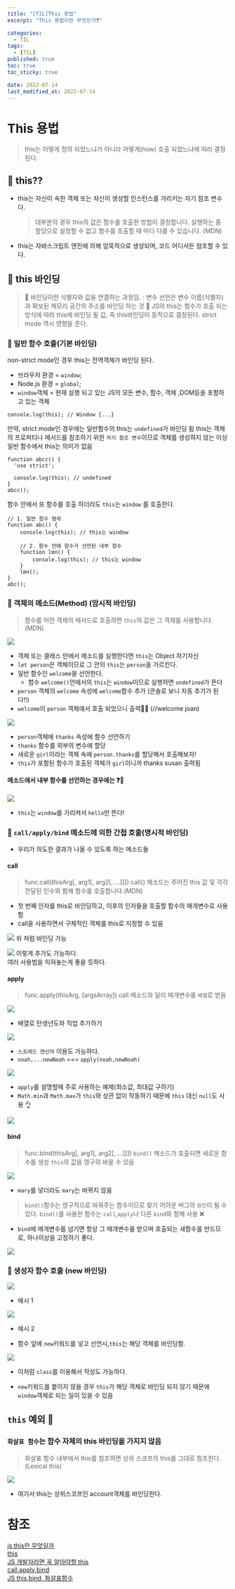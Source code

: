 ```yaml
---
title: "[TIL]This 용법"
excerpt: "This 용법이란 무엇인가❓"

categories:
  - TIL
tags:
  - [TIL]
published: true
toc: true
toc_sticky: true

date: 2022-07-14
last_modified_at: 2022-07-14
---
```


# This 용법

> this는 어떻게 정의 되었느냐가 아니라
> 어떻게(how) 호출 되었느냐에 따라 결정된다.

## 🌱 this??

- this는 자신이 속한 객체 또는 자신이 생성할 인스턴스를 가리키는 자기 참조 변수다.
  > 대부분의 경우 this의 값은 함수를 호출한 방법이 결정합니다. 실행하는 중 할당으로 설정할 수 없고 함수를 호출할 때 마다 다를 수 있습니다. (MDN)
- this는 자바스크립트 엔진에 의해 암묵적으로 생성되며, 코드 어디서든 참조할 수 있다.

## 🌱 this 바인딩

> 📌 바인딩이란 식별자와 값을 연결하는 과정임.
> : 변수 선언은 변수 이름(식별자)과 확보된 메모리 공간의 주소를 바인딩 하는 것
> 📌 JS의 this는 함수가 호출 되는 방식에 따라 this에 바인딩 될 값, 즉 this바인딩이 동적으로 결정된다. strict mode 역시 영향을 준다.

### 🌱 일반 함수 호출(기본 바인딩)

non-strict mode인 경우 this는 전역객체가 바인딩 된다.

- 브라우저 환경 = `window`;
- Node.js 환경 = `global`;
- `window`객체 = 현재 실행 되고 있는 JS의 모든 변수, 함수, 객체 ,DOM등을 포함하고 있는 객체

```
console.log(this); // Window {...}
```

만약, strict mode인 경우에는 일반함수의 this는 `undefined`가 바인딩 됨
this는 객체의 프로퍼티나 메서드를 참조하기 위한 `자기 참조 변수`이므로 객체를 생성하지 않는 이상 일반 함수에서 this는 의미가 없음

```
function abcc() {
  'use strict';

  console.log(this); // undefined
}
abcc();
```

함수 안에서 또 함수를 호출 하더라도 `this`는 `window` 를 호출한다.

```
// 1. 일반 함수 범위
function abc() {
    console.log(this); // this는 window

    // 2. 함수 안에 함수가 선언된 내부 함수
    function lmn() {
        console.log(this); // this는 window
    }
    lmn();
}
abc();
```

### 🌱 객체의 메소드(Method) (암시적 바인딩)

> 함수를 어떤 객체의 메서드로 호출하면 `this`의 값은 그 객체를 사용합니다.(MDN)

![](/assets/image/this/객체의메소드1.png)

- 객체 또는 클래스 안에서 메소드를 실행한다면 `this`는 Object 자기자신
- `let person`은 객체이므로 그 안의 `this`는 `person`을 가르킨다.
- 일반 함수인 `welcome`을 선언한다.
  - 함수 `welcome()`안에서의 `this`는 `window`이므로 실행하면 `undefined`가 뜬다
- `person` 객체의 `welcome` 속성에 `welcome`함수 추가 (콘솔로 보니 자동 추가가 된다!!)
- `welcome`이 `person` 객체에서 호출 되었으니 출력🙆‍♀️ (//welcome joan)

![](/assets/image/this/객체의메소드2.png)

- `person`객체에 `thanks` 속성에 함수 선언하기
- `thanks` 함수를 외부의 변수에 할당
- 새로운 `girl`이라는 객체 속에 `person.thanks`를 할당해서 호출해보자!
- `this`가 포함된 함수가 호출된 객체가 `girl`이니까 thanks susan 출력됨

#### 메소드에서 내부 함수를 선언하는 경우에는 ❓🧐

![](/assets/image/this/객체의메소드3.png)

- `this`는 `window`를 가리켜서 `hello`만 뜬다!

### 🌱 `call/apply/bind` 메소드에 의한 간첩 호출(명시적 바인딩)

- 우리가 의도한 결과가 나올 수 있도록 하는 메소드들

#### call

> func.call(thisArg[, arg1[, arg2[, ...]]])
> call() 메소드는 주어진 this 값 및 각각 전달된 인수와 함께 함수를 호출합니다.(MDN)

- 첫 번째 인자를 this로 바인딩하고, 이후의 인자들을 호출할 함수의 매개변수로 사용함
- call을 사용하면서 구체적인 객체를 this로 지정할 수 있음

![](/assets/image/this/this용법call.png)
위 처럼 바인딩 가능

![](/assets/image/this/this용법call2.png)
이렇게 추가도 가능하다.<br> 여러 사용법을 익혀놓는게 좋을 듯하다.

#### apply

> func.apply(thisArg, [argsArray])
> call 메소드와 달리 매개변수를 `배열`로 받음

![](/assets/image/this/this용법apply1.png)

- 배열로 탄생년도와 직업 추가하기

![](/assets/image/this/this용법apply2.png)

- `스프레드 연산자` 이용도 가능하다.
- `noah,...newNoah` === `apply(noah,newNoah)`

![](/assets/image/this/this용법apply3.png)

- `apply`를 설명할때 주로 사용하는 예제(최소값, 최대값 구하기)
- `Math.min`과 `Math.max`가 `this`와 상관 없이 작동하기 때문에 `this` 대신 `null`도 사용 👌

![](/assets/image/this/this용법apply4.png)

#### bind

> func.bind(thisArg[, arg1[, arg2[, ...]]])
> `bind()` 메소드가 호출되면 새로운 함수를 생성
> `this`의 값을 영구히 바꿀 수 있음

![](/assets/image/this/this용법bind1.png)

- `mary`를 넣더라도 `mary`는 바뀌지 않음

> `bind()`함수는 영구적으로 바꿔주는 함수이므로 찾기 어려운 버그의 `원인`이 될 수 있다.
> `bind()`를 사용한 함수는 `call`,`apply`나 다른 `bind`와 함께 사용 ❌

- `bind`에 매개변수를 넘기면 항상 그 매개변수를 받으며 호출되는 새함수를 만드므로, 하나이상을 고정하기 좋다.

![](/assets/image/this/this용법bind2.png)

### 🌱 생성자 함수 호출 (new 바인딩)

![](/assets/image/this/this용법new1.png)

- 예시 1

![](/assets/image/this/this용법new2.png)

- 예시 2

- 함수 앞에 `new`키워드를 넣고 선언시,`this`는 해당 객체를 바인딩함.

![](/assets/image/this/this용법new3.png)

- 이처럼 `class`를 이용해서 작성도 가능하다.

- `new`키워드를 붙이지 않을 경우 `this`가 해당 객체로 바인딩 되지 않기 때문에 `window`객체로 되는 일이 있을 수 있음

## `this` 예외 🚫

### `화살표 함수`는 함수 자체의 this 바인딩을 가지지 않음

> 화살표 함수 내부에서 this를 참조하면 상위 스코프의 this를 그대로 참조한다. (Lexical this)

![](/assets/image/this/this화살표함수.png)

- 여기서 this는 상위스코프인 account객체를 바인딩한다.

# 참조

[js this란 무엇일까](https://hanamon.kr/javascript-this%EB%9E%80-%EB%AC%B4%EC%97%87%EC%9D%BC%EA%B9%8C/)<br>
[this](https://velog.io/@edie_ko/js-this)<br>
[JS 개발자라면 꼭 알아야할 this](https://wormwlrm.github.io/2019/03/04/You-should-know-JavaScript-this.html.html)<br>
[call,apply,bind](https://ibrahimovic.tistory.com/29)<br>
[JS this,bind, 화살표함수](https://bohyeon-n.github.io/deploy/javascript/this.html)
